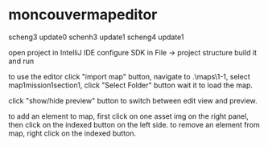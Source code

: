 # moncouvermapeditor
scheng3 update0
schenh3 update1
scheng4 update1

open project in IntelliJ IDE
configure SDK in File -> project structure
build it and run

to use the editor
click "import map" button, navigate to .\maps\1-1, 
select map1mission1section1, click "Select Folder" button
wait it to load the map.

click "show/hide preview" button to switch between edit view and preview.

to add an element to map, first click on one asset img on the right panel, then click on the indexed button on the left side.
to remove an element from map, right click on the indexed button.
